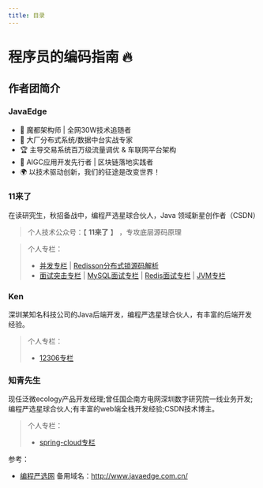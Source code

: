 ```yaml
---
title: 目录
---
```


# 程序员的编码指南 🔥

## 作者团简介

### JavaEdge
- 🚀 魔都架构师 | 全网30W技术追随者
- 🔧 大厂分布式系统/数据中台实战专家
- 🏆 主导交易系统百万级流量调优 & 车联网平台架构
- 🧠 AIGC应用开发先行者 | 区块链落地实践者
- 🌍 以技术驱动创新，我们的征途是改变世界！

### 11来了

在读研究生，秋招备战中，编程严选星球合伙人，Java 领域新星创作者（CSDN）

> 个人技术公众号：【 **11来了** 】 ，专攻底层源码原理
<!-- > <div align=left><img width="150px" height="150px" src="https://11laile-note-img.oss-cn-beijing.aliyuncs.com/1705922099587.png"></div> -->
> 个人专栏：
> - [并发专栏](/md/concurrency/01-synchronized原理.html) | [Redisson分布式锁源码解析](/md/redis/01-Redis和ZK分布式锁优缺点对比以及生产环境使用建议.md)
> - [面试突击专栏](/md/zqy/面试题/01-分布式技术面试实战.html) | [MySQL面试专栏](/md/zqy/面试题/面试题-MySQL.html) | [Redis面试专栏](/md/zqy/面试题/面试题-Redis.html) | [JVM专栏](/md/jvm/01-JVM虚拟机-上篇.html)

### Ken

深圳某知名科技公司的Java后端开发，编程严选星球合伙人，有丰富的后端开发经验。

> 个人专栏：
> - [12306专栏](/md/12306/项目介绍.html) 
>

### 知青先生

现任泛微ecology产品开发经理;曾任国企南方电网深圳数字研究院一线业务开发;编程严选星球合伙人;有丰富的web端全栈开发经验;CSDN技术博主。

> 个人专栏：
> - [spring-cloud专栏](/md/spring/spring-cloud/SpringCloudAlibaba介绍.md)

参考：

- [编程严选网](http://www.javaedge.cn/#/index)
备用域名：http://www.javaedge.com.cn/
